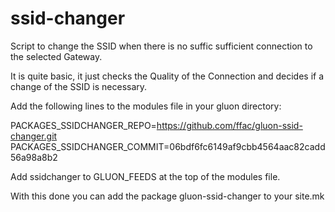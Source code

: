 ssid-changer
============

Script to change the SSID when there is no suffic sufficient connection to the selected Gateway.

It is quite basic, it just checks the Quality of the Connection and decides if a change of the SSID is necessary.

Add the following lines to the modules file in your gluon directory:

PACKAGES_SSIDCHANGER_REPO=https://github.com/ffac/gluon-ssid-changer.git
PACKAGES_SSIDCHANGER_COMMIT=06bdf6fc6149af9cbb4564aac82cadd56a98a8b2

Add ssidchanger to GLUON_FEEDS at the top of the modules file.

With this done you can add the package gluon-ssid-changer to your site.mk
